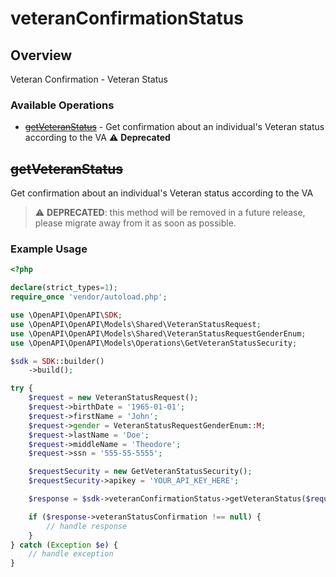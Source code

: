 # veteranConfirmationStatus

## Overview

Veteran Confirmation - Veteran Status

### Available Operations

* [~~getVeteranStatus~~](#getveteranstatus) - Get confirmation about an individual's Veteran status according to the VA :warning: **Deprecated**

## ~~getVeteranStatus~~

Get confirmation about an individual's Veteran status according to the VA

> :warning: **DEPRECATED**: this method will be removed in a future release, please migrate away from it as soon as possible.

### Example Usage

```php
<?php

declare(strict_types=1);
require_once 'vendor/autoload.php';

use \OpenAPI\OpenAPI\SDK;
use \OpenAPI\OpenAPI\Models\Shared\VeteranStatusRequest;
use \OpenAPI\OpenAPI\Models\Shared\VeteranStatusRequestGenderEnum;
use \OpenAPI\OpenAPI\Models\Operations\GetVeteranStatusSecurity;

$sdk = SDK::builder()
    ->build();

try {
    $request = new VeteranStatusRequest();
    $request->birthDate = '1965-01-01';
    $request->firstName = 'John';
    $request->gender = VeteranStatusRequestGenderEnum::M;
    $request->lastName = 'Doe';
    $request->middleName = 'Theodore';
    $request->ssn = '555-55-5555';

    $requestSecurity = new GetVeteranStatusSecurity();
    $requestSecurity->apikey = 'YOUR_API_KEY_HERE';

    $response = $sdk->veteranConfirmationStatus->getVeteranStatus($request, $requestSecurity);

    if ($response->veteranStatusConfirmation !== null) {
        // handle response
    }
} catch (Exception $e) {
    // handle exception
}
```
